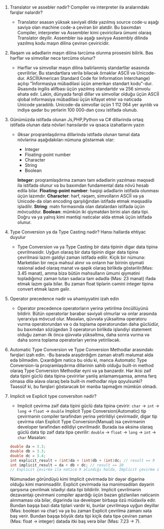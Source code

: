 1. Translator ve assebler nədir? Compiler və interpreter ilə aralarındakı fərqlər nələrdir?
    - Translator əsasən yüksək səviyəli dildə yazılmış source code-u aşağı səviyə olan machine code-a çevirən bir alətdir. Bu baxımdan Compiler, interpreter və Assembler kimi çeviricilərə ümumi olaraq Translator deyilir. Assembler isə aşağı səviyyə Assembly dilində yazılmış kodu maşın dilinə çevirən çeviricidir.
2. Rəqəm və ədədlərin maşın dilinə tərcümə olunma prosesini bilirik. Bəs hərflər və simvollar necə tərcümə olunur?
    - Hərflər və simvollar maşın dilinə bəlirlənmiş standartlar əsasında çevrilirlər. Bu standartlara verilə biləcək örnəklər ASCİİ və Unicode-dur. ASCİİ(American Standard Code for Information Interchange) açılışı "İnformasiya mübadiləsi üçün amerikan standart kodu"-dur. Əsasında ingilis əlifbası üçün yazılmış standartdır və 256 simvolu əhatə edir. Lakin, dünyada fərqli dillər və simvollar olduğu üçün ASCİİ qlobal informasiya mübadiləsi üçün kifayət etmir və nəticədə Unicode yaradılıb. Unicode-da simvollar üçün 1 112 064 yer ayrılıb və indiyə qədər bu yerlərin 100 000-dən çoxu istifadə olunub.
3. Günümüzdə istifadə olunan Js,PHP,Python və C# dillərində ortaq istifadə olunan data növləri hansılardır və qısaca izahatlarını yazın
    - Əksər proqramlaşdırma dillərində istifadə olunan təməl data növlərinə aşağıdakıları nümuna göstərmək olar:
        - Integer
        - Floating-point number
        - Character
        - String
        - Boolean

        **Integer**: proqramlaşdırma zamanı tam ədədlərin yazılması məqsədi ilə istifadə olunur və bu baxımdan fundamental data növü hesab edilə bilər.
        **Floating-point number**: həqiqi ədədlərin istifadə olunması üçün lazımdır.
        **Character**: hərf, rəqəm, simvolların ASCİİ və ya Unicode-da olan encoding qarşılığından istifadə etmək məqsədilə işlədilir.
        **String**: mətn formasında olan datalardan istifadə üçün mövcuddur.
        **Boolean**: mümkün iki qiymətdən birini alan data tipi. Doğru və ya yalnış kimi məntiqi nəticələr əldə etmək üçün istifadə olunur.
4. Type Conversion ya da Type Casting nədir? Hansı hallarda ehtiyac duyulur
    - Type Conversion və ya Type Casting bir data tipinin digər data tipinə çevrilməsidir. Uyğun olaraq bir data tipinin digər data tipinə çevrilməsi lazım gəldiyi zaman istifadə edilir. Kiçik bir nümunə: Marketdən bir neçə məhsul alınır və onların hər birinin qiyməti rasional ədəd olaraq manat və qəpik olaraq birlikdə göstərilir(Məs: 3.45 manat), amma bizə bütün məhsulların ümumi qiymətini topladığımız zaman tutarı sadəcə tam ədədlə (Məs: 23 manat) ifadə etmək lazım gələ bilər. Bu zaman float tiplərin cəmini integer tipinə convert etmək lazım gəlir.
5. Operator precedence nədir və əhəmiyyətini izah edin
    - Operator precedence operatorların yerinə yetirilmə öncüllüyünü bildirir. Bütün operatorlar bərabər səviyəli olmurlar və onlar arasında iyerarxiya mövcud olur. Məsələn, qüvvətə yüksəltmə operatoru vurma operatorundan və o da toplama operatorundan daha güclüdür, bu baxımdan sözügedən 3 operatorun birlikdə işləndiyi statement olduğu zaman ilk öncə qüvvətə yüksəltmə, daha sonra vurma və daha sonra toplama operatorları yerinə yetiriləcək.
6. Automatic Type Conversion ve Type Conversion Methodlar arasındakı fərqləri izah edin.
    -Bu barədə araşdırdığım zaman ətraflı məlumat əldə edə bilmədim. Çıxardığım nəticə bu oldu ki, məncə Automatic Type Conversion-la proqramlaşdırma dillərinin sahib olduğu built-in method olaraq Type Conversion Methodlar eyni və ya bənzərdir. Hər ikisi zəif data tipini güclü data tipinə çevirirlər yanlış anlamamışamsa, amma fərq olmasa dilə əlavə olaraq belə built-in methodlar niyə qoyulsunki? Təəssüf ki, bu fərqləri göstərəcək bir mənbə tapmağım mümkün olmadı.
7. Implicit ve Explicit type conversiton nədir?
    - Implicit çevirmə zəif data tipini güclü data tipinə çevirir:
    `char` -> `int` -> `long` -> `float` -> `double`
    Implicit Type Conversion(Automatic) tip çevirmənin compiler tərəfindən yerinə yetirildiyi çevirmədir, digər tip çevirmə olan Explicit Type Conversion(Manual) isə çevirmənin developer tərəfindən edildiyi çevrilmədir. Burada isə əksinə olaraq güclü data tip zəif data tipə çevrilir:
    `double` -> `float` -> `long` -> `int` -> `char`
    Məsələn:

    ```c
    double da = 3.3;
    double db = 3.3;
    double dc = 3.4;
    int explicit_result = (int)da + (int)db + (int)dc; // result == 9
    int implicit_result = da + db + dc; // result == 10
    // Explicit çevirmə ilə nəticə 9 alındığı halda, Implicit çevirmə ilə nəticə 10 olur.
    ```

    Nümunədən göründüyü kimi Implicit çevirmədə bir dəyər digərinə olduğu kimi mənimsədilir. Explicit çevirmədə isə mənimsədilən dəyərin qarşısına çevrilmək istədiyi data tipi bildirilir. Implicit çevrilmənin dezavantajı çevirməni compiler apardığı üçün bəzən gözlənilən nəticənin alınmaması ola bilər, digərində isə developer birbaşa özü müdaxilə edir. Bundan başqa bəzi data tipləri vardır ki, bunlar çevrilməyə uyğun deyillər (Məs: boolean və char) və ya  bu zaman Explicit çevrilmə zamanı xəta baş verir. Bundan başqa böyük data tipi kiçik data tipə çevirən zaman (Məs: float -> integer) datada itki baş verə bilər (Məs: 7.23 -> 7).

